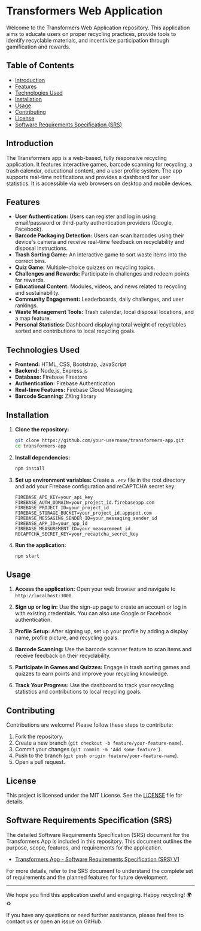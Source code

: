# Transformers Web Application

Welcome to the Transformers Web Application repository. This application aims to educate users on proper recycling practices, provide tools to identify recyclable materials, and incentivize participation through gamification and rewards.

## Table of Contents
- [Introduction](#introduction)
- [Features](#features)
- [Technologies Used](#technologies-used)
- [Installation](#installation)
- [Usage](#usage)
- [Contributing](#contributing)
- [License](#license)
- [Software Requirements Specification (SRS)](#software-requirements-specification-srs)

## Introduction
The Transformers app is a web-based, fully responsive recycling application. It features interactive games, barcode scanning for recycling, a trash calendar, educational content, and a user profile system. The app supports real-time notifications and provides a dashboard for user statistics. It is accessible via web browsers on desktop and mobile devices.

## Features
- **User Authentication:** Users can register and log in using email/password or third-party authentication providers (Google, Facebook).
- **Barcode Packaging Detection:** Users can scan barcodes using their device's camera and receive real-time feedback on recyclability and disposal instructions.
- **Trash Sorting Game:** An interactive game to sort waste items into the correct bins.
- **Quiz Game:** Multiple-choice quizzes on recycling topics.
- **Challenges and Rewards:** Participate in challenges and redeem points for rewards.
- **Educational Content:** Modules, videos, and news related to recycling and sustainability.
- **Community Engagement:** Leaderboards, daily challenges, and user rankings.
- **Waste Management Tools:** Trash calendar, local disposal locations, and a map feature.
- **Personal Statistics:** Dashboard displaying total weight of recyclables sorted and contributions to local recycling goals.

## Technologies Used
- **Frontend:** HTML, CSS, Bootstrap, JavaScript
- **Backend:** Node.js, Express.js
- **Database:** Firebase Firestore
- **Authentication:** Firebase Authentication
- **Real-time Features:** Firebase Cloud Messaging
- **Barcode Scanning:** ZXing library

## Installation
1. **Clone the repository:**
   ```bash
   git clone https://github.com/your-username/transformers-app.git
   cd transformers-app
   ```

2. **Install dependencies:**
   ```bash
   npm install
   ```

3. **Set up environment variables:**
   Create a `.env` file in the root directory and add your Firebase configuration and reCAPTCHA secret key:
   ```env
   FIREBASE_API_KEY=your_api_key
   FIREBASE_AUTH_DOMAIN=your_project_id.firebaseapp.com
   FIREBASE_PROJECT_ID=your_project_id
   FIREBASE_STORAGE_BUCKET=your_project_id.appspot.com
   FIREBASE_MESSAGING_SENDER_ID=your_messaging_sender_id
   FIREBASE_APP_ID=your_app_id
   FIREBASE_MEASUREMENT_ID=your_measurement_id
   RECAPTCHA_SECRET_KEY=your_recaptcha_secret_key
   ```

4. **Run the application:**
   ```bash
   npm start
   ```

## Usage
1. **Access the application:**
   Open your web browser and navigate to `http://localhost:3000`.

2. **Sign up or log in:**
   Use the sign-up page to create an account or log in with existing credentials. You can also use Google or Facebook authentication.

3. **Profile Setup:**
   After signing up, set up your profile by adding a display name, profile picture, and recycling goals.

4. **Barcode Scanning:**
   Use the barcode scanner feature to scan items and receive feedback on their recyclability.

5. **Participate in Games and Quizzes:**
   Engage in trash sorting games and quizzes to earn points and improve your recycling knowledge.

6. **Track Your Progress:**
   Use the dashboard to track your recycling statistics and contributions to local recycling goals.

## Contributing
Contributions are welcome! Please follow these steps to contribute:

1. Fork the repository.
2. Create a new branch (`git checkout -b feature/your-feature-name`).
3. Commit your changes (`git commit -m 'Add some feature'`).
4. Push to the branch (`git push origin feature/your-feature-name`).
5. Open a pull request.

## License
This project is licensed under the MIT License. See the [LICENSE](LICENSE) file for details.

## Software Requirements Specification (SRS)
The detailed Software Requirements Specification (SRS) document for the Transformers App is included in this repository. This document outlines the purpose, scope, features, and requirements for the application.

- [Transformers App - Software Requirements Specification (SRS) V1](https://github.com/your-username/transformers-app/blob/main/Transformers%20App%20-%20Software%20Requirements%20Specification%20(SRS)%20V1.docx)

For more details, refer to the SRS document to understand the complete set of requirements and the planned features for future development.

---

We hope you find this application useful and engaging. Happy recycling! 🌍♻️

If you have any questions or need further assistance, please feel free to contact us or open an issue on GitHub.
